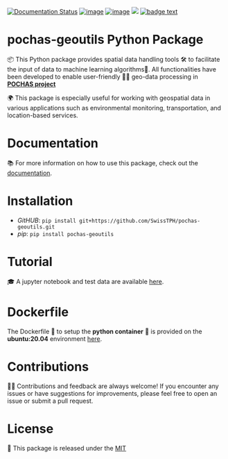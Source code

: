 [![Documentation Status](https://readthedocs.org/projects/pochas-geoutils/badge/?version=latest)](https://pochas-geoutils.readthedocs.io/en/latest/?badge=latest)
[![image](https://img.shields.io/pypi/v/pochas-geoutils)](https://pypi.org/project/pochas-geoutils/)
[![image](https://img.shields.io/badge/License-MIT-yellow.svg)](https://opensource.org/licenses/MIT)
![](https://github.com/behzad89/pochas-geoutils/workflows/deploy_pypi/badge.svg)
[![badge text](https://img.shields.io/badge/LinkedIn-blue?style=flat-square&logo=linkedin&logoColor=white)](https://www.linkedin.com/in/bvsh/)
#  pochas-geoutils Python Package

📦 This Python package provides spatial data handling tools 🛠️ to facilitate the input of data to machine learning algorithms🤖. All functionalities have been developed to enable user-friendly 👨‍💻 geo-data processing in [**POCHAS project**](https://www.swisstph.ch/fr/projects/project-detail/project/effects-of-airborne-pollen-on-cardiorespiratory-health-and-allergic-symptoms)

🌍 This package is especially useful for working with geospatial data in various applications such as environmental monitoring, transportation, and location-based services.

# Documentation

📚 For more information on how to use this package, check out the [documentation](https://pochas-geoutils.readthedocs.io/en/latest/?badge=latest#).

# Installation

- _GitHUB_:
  `pip install git+https://github.com/SwissTPH/pochas-geoutils.git`
- _pip_:
  `pip install pochas-geoutils`

# Tutorial

🎓 A jupyter notebook and test data are available [here](https://github.com/SwissTPH/pochas-geoutils/tree/Tutorials/Tutorials).

# Dockerfile

The Dockerfile 🐳 to setup the **python container** 🐍 is provided on the **ubuntu:20.04** environment [here](https://github.com/behzad89/pochas-geoutils/tree/main/src).

# Contributions
👷‍♂️ Contributions and feedback are always welcome! If you encounter any issues or have suggestions for improvements, please feel free to open an issue or submit a pull request.
# License
📝 This package is released under the [MIT](./LICENSE)
